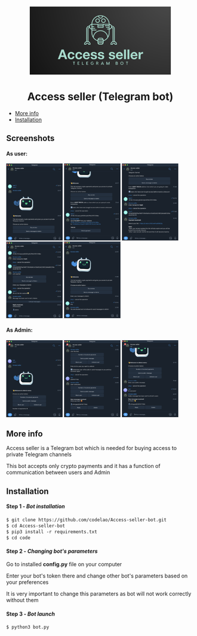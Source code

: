 <p align="center">
  <img src="./banner.png" width="75%">
</p>

<h1 align="center">
    Access seller (Telegram bot)
</h1>

* [More info](#more-info)
* [Installation](#installation)


## Screenshots
#### As user:

<p>
  <img src="./user1.png" width="30%">
  <img src="./user2.png" width="30%">
  <img src="./user3.png" width="30%">
  <img src="./user4.png" width="30%">
  <img src="./user5.png" width="30%">
</p>

#### As Admin:

<p>
  <img src="./admin1.png" width="30%">
  <img src="./admin2.png" width="30%">
  <img src="./admin3.png" width="30%">
</p>


## More info
Access seller is a Telegram bot which is needed for buying access to private Telegram channels

This bot accepts only crypto payments and it has a function of communication between users and Admin


## Installation

#### Step 1 - *Bot installation*
```
$ git clone https://github.com/codelao/Access-seller-bot.git
$ cd Access-seller-bot
$ pip3 install -r requirements.txt
$ cd code
```

#### Step 2 - *Сhanging bot's parameters*
Go to installed **config.py** file on your computer

Enter your bot's token there and change other bot's parameters based on your preferences

It is very important to change this parameters as bot will not work correctly without them

#### Step 3 - *Bot launch*
```
$ python3 bot.py
```